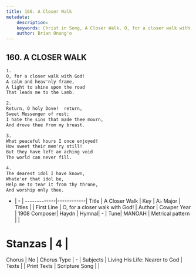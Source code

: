 ```yaml
---
title: 160. A Closer Walk
metadata:
    description: 
    keywords: Christ in Song, A Closer Walk, O, for a closer walk with God!, 
    author: Brian Onang'o
---
```



## 160. A CLOSER WALK

```txt
1.
O, for a closer walk with God!
A calm and heav'nly frame,
A light to shine upon the road
That leads me to the Lamb.

2.
Return, O holy Dove!  return,
Sweet Messenger of rest;
I hate the sins that made thee mourn,
And drove thee from my breast.

3.
What peaceful hours I once enjoyed!  
How sweet their mem'ry still!
But they have left an aching void
The world can never fill.

4.
The dearest idol I have known,
Whate'er that idol be,
Help me to tear it from thy throne,
And worship only thee.
```

- |   -  |
-------------|------------|
Title | A Closer Walk |
Key | A♭ Major |
Titles |  |
First Line | O, for a closer walk with God! |
Author | Cowper
Year | 1908
Composer| Haydn |
Hymnal|  - |
Tune| MANOAH |
Metrical pattern | |
# Stanzas | 4 |
Chorus | No |
Chorus Type | - |
Subjects | Living His Life: Nearer to God |
Texts |  |
Print Texts | 
Scripture Song |  |
  
